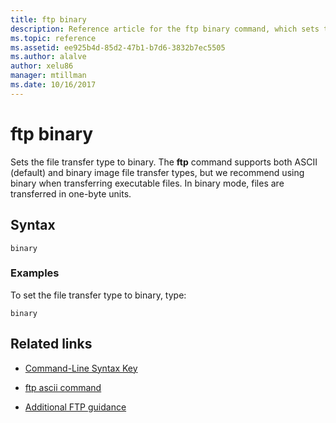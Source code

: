 ```yaml
---
title: ftp binary
description: Reference article for the ftp binary command, which sets the file transfer type to binary.
ms.topic: reference
ms.assetid: ee925b4d-85d2-47b1-b7d6-3832b7ec5505
ms.author: alalve
author: xelu86
manager: mtillman
ms.date: 10/16/2017
---
```


# ftp binary



Sets the file transfer type to binary. The **ftp** command supports both ASCII (default) and binary image file transfer types, but we recommend using binary when transferring executable files. In binary mode, files are transferred in one-byte units.

## Syntax

```
binary
```

### Examples

To set the file transfer type to binary, type:

```
binary
```

## Related links

- [Command-Line Syntax Key](command-line-syntax-key.md)

- [ftp ascii command](ftp-ascii.md)

- [Additional FTP guidance](/previous-versions/orphan-topics/ws.10/cc756013(v=ws.10))
